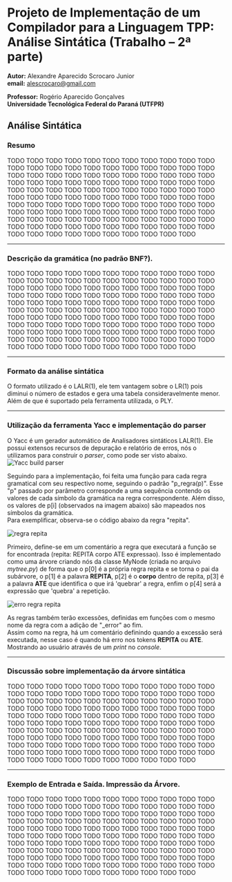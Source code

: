 # Projeto de Implementação de um Compilador para a Linguagem TPP: Análise Sintática (Trabalho – 2ª parte)

**Autor:** Alexandre Aparecido Scrocaro Junior \
**email:** alescrocaro@gmail.com

**Professor:** Rogério Aparecido Gonçalves\
**Universidade Tecnológica Federal do Paraná (UTFPR)**

## Análise Sintática

### Resumo

TODO TODO TODO TODO TODO TODO TODO TODO TODO TODO TODO TODO TODO TODO TODO TODO TODO TODO TODO TODO TODO TODO TODO TODO TODO TODO TODO TODO TODO TODO TODO TODO TODO TODO TODO TODO TODO TODO TODO TODO TODO TODO TODO TODO TODO TODO TODO TODO TODO TODO TODO TODO TODO TODO TODO TODO TODO TODO TODO TODO TODO TODO TODO TODO TODO TODO TODO TODO TODO TODO TODO TODO TODO TODO TODO TODO TODO TODO TODO TODO TODO TODO TODO TODO TODO TODO TODO TODO TODO TODO TODO TODO TODO TODO TODO TODO TODO TODO TODO TODO TODO TODO TODO TODO TODO TODO TODO TODO TODO TODO TODO TODO TODO TODO TODO TODO TODO TODO TODO TODO

---

### Descrição da gramática (no padrão BNF?).

TODO TODO TODO TODO TODO TODO TODO TODO TODO TODO TODO TODO TODO TODO TODO TODO TODO TODO TODO TODO TODO TODO TODO TODO TODO TODO TODO TODO TODO TODO TODO TODO TODO TODO TODO TODO TODO TODO TODO TODO TODO TODO TODO TODO TODO TODO TODO TODO TODO TODO TODO TODO TODO TODO TODO TODO TODO TODO TODO TODO TODO TODO TODO TODO TODO TODO TODO TODO TODO TODO TODO TODO TODO TODO TODO TODO TODO TODO TODO TODO TODO TODO TODO TODO TODO TODO TODO TODO TODO TODO TODO TODO TODO TODO TODO TODO TODO TODO TODO TODO TODO TODO TODO TODO TODO TODO TODO TODO TODO TODO TODO TODO TODO TODO TODO TODO TODO TODO TODO TODO

---

### Formato da análise sintática

O formato utilizado é o LALR(1), ele tem vantagem sobre o LR(1) pois diminui o número de estados e gera uma tabela consideravelmente menor. Além de que é suportado pela ferramenta utilizada, o PLY.

---

### Utilização da ferramenta Yacc e implementação do parser

O Yacc é um gerador automático de Analisadores sintáticos LALR(1). Ele possui extensos recursos de depuração e relatório de erros, nós o utilizamos para construir o _parser_, como pode ser visto abaixo.
![Yacc build parser](https://user-images.githubusercontent.com/37521313/190282781-5931edf0-20fe-4d8d-ab6f-2ef942874786.png)

Seguindo para a implementação, foi feita uma função para cada regra gramatical com seu respectivo nome, seguindo o padrão "p_regra(p)". Esse "p" passado por parâmetro corresponde a uma sequência contendo os valores de cada símbolo da gramática na regra correspondente. Além disso, os valores de p[i] (observados na imagem abaixo) são mapeados nos símbolos da gramática.\
Para exemplificar, observa-se o código abaixo da regra "repita".

![regra repita](https://user-images.githubusercontent.com/37521313/190283852-9b4de4cb-6efc-4546-81ce-e10a2f4d0139.png)

Primeiro, define-se em um comentário a regra que executará a função se for encontrada (repita: REPITA corpo ATE expressao). Isso é implementado como uma árvore criando nós da classe MyNode (criada no arquivo _mytree.py_) de forma que o p[0] é a própria regra repita e se torna o pai da subárvore, o p[1] é a palavra **REPITA**, p[2] é o **corpo** dentro de repita, p[3] é a palavra **ATE** que identifica o que irá 'quebrar' a regra, enfim o p[4] será a expressão que 'quebra' a repetição.

![erro regra repita](https://user-images.githubusercontent.com/37521313/190283896-0cb2d28c-70a1-4271-a632-9fd4de19fdaa.png)

As regras também terão excessões, definidas em funções com o mesmo nome da regra com a adição de "\_error" ao fim. \
Assim como na regra, há um comentário definindo quando a excessão será executada, nesse caso é quando há erro nos tokens **REPITA** ou **ATE**. Mostrando ao usuário através de um _print_ no _console_.

---

### Discussão sobre implementação da árvore sintática

TODO TODO TODO TODO TODO TODO TODO TODO TODO TODO TODO TODO TODO TODO TODO TODO TODO TODO TODO TODO TODO TODO TODO TODO TODO TODO TODO TODO TODO TODO TODO TODO TODO TODO TODO TODO TODO TODO TODO TODO TODO TODO TODO TODO TODO TODO TODO TODO TODO TODO TODO TODO TODO TODO TODO TODO TODO TODO TODO TODO TODO TODO TODO TODO TODO TODO TODO TODO TODO TODO TODO TODO TODO TODO TODO TODO TODO TODO TODO TODO TODO TODO TODO TODO TODO TODO TODO TODO TODO TODO TODO TODO TODO TODO TODO TODO TODO TODO TODO TODO TODO TODO TODO TODO TODO TODO TODO TODO TODO TODO TODO TODO TODO TODO TODO TODO TODO TODO TODO TODO

---

### Exemplo de Entrada e Saída. Impressão da Árvore.

TODO TODO TODO TODO TODO TODO TODO TODO TODO TODO TODO TODO TODO TODO TODO TODO TODO TODO TODO TODO TODO TODO TODO TODO TODO TODO TODO TODO TODO TODO TODO TODO TODO TODO TODO TODO TODO TODO TODO TODO TODO TODO TODO TODO TODO TODO TODO TODO TODO TODO TODO TODO TODO TODO TODO TODO TODO TODO TODO TODO TODO TODO TODO TODO TODO TODO TODO TODO TODO TODO TODO TODO TODO TODO TODO TODO TODO TODO TODO TODO TODO TODO TODO TODO TODO TODO TODO TODO TODO TODO TODO TODO TODO TODO TODO TODO TODO TODO TODO TODO TODO TODO TODO TODO TODO TODO TODO TODO TODO TODO TODO TODO TODO TODO TODO TODO TODO TODO TODO TODO
